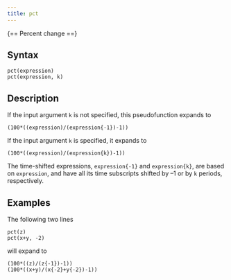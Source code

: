 ```yaml
---
title: pct
---
```


{== Percent change ==}


## Syntax

    pct(expression)
    pct(expression, k)


## Description

If the input argument `k` is not specified, this pseudofunction expands
to

    (100*((expression)/(expression{-1})-1))

If the input argument `k` is specified, it expands to

    (100*((expression)/(expression{k})-1))

The time-shifted expressions, `expression{-1}` and `expression{k}`, are
based on `expression`, and have all its time subscripts shifted by –1 or by
`k` periods, respectively.


## Examples

The following two lines

```iris
pct(z)
pct(x+y, -2)
```

will expand to

```iris
(100*((z)/(z{-1})-1))
(100*((x+y)/(x{-2}+y{-2})-1))
```

